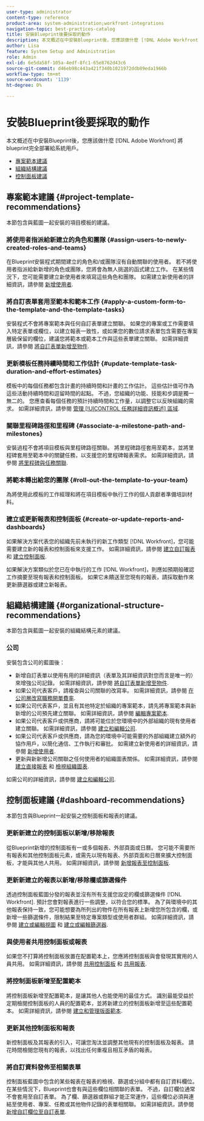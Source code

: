 ```yaml
---
user-type: administrator
content-type: reference
product-area: system-administration;workfront-integrations
navigation-topic: best-practices-catalog
title: 安裝Blueprint後要採取的動作
description: 本文概述在中安裝Blueprint後，您應該做什麼 [!DNL Adobe Workfront] 將blueprint完全部署給系統用戶。
author: Lisa
feature: System Setup and Administration
role: Admin
exl-id: 6e5da58f-105a-4edf-8fc1-65e8762d43c6
source-git-commit: d46eb98c443a421f340b1021972ddb89eda1966b
workflow-type: tm+mt
source-wordcount: '1139'
ht-degree: 0%

---
```


# 安裝Blueprint後要採取的動作

本文概述在中安裝Blueprint後，您應該做什麼 [!DNL Adobe Workfront] 將blueprint完全部署給系統用戶。

* [專案範本建議](#project-template-recommendations)
* [組織結構建議](#organizational-structure-recommendations)
* [控制面板建議](#dashboard-recommendations)

## 專案範本建議 {#project-template-recommendations}

本節包含與藍圖一起安裝的項目模板的建議。

### 將使用者指派給新建立的角色和團隊 {#assign-users-to-newly-created-roles-and-teams}

在Blueprint安裝程式期間建立的角色和/或團隊沒有自動關聯的使用者。 若不將使用者指派給新新增的角色或團隊，您將會為無人挑選的函式建立工作。 在某些情況下，您可能需要建立新使用者來填寫這些角色和團隊。 如需建立新使用者的詳細資訊，請參閱 [新增使用者](../../administration-and-setup/add-users/create-and-manage-users/add-users.md).

### 將自訂表單套用至範本和範本工作 {#apply-a-custom-form-to-the-template-and-the-template-tasks}

安裝程式不會將專案範本與任何自訂表單建立關聯。 如果您的專案或工作需要填入特定表單或欄位，以建立報表一致性，或如果您的數位請求表單包含需要在專案層級保留的欄位，建議您將範本或範本工作與這些表單建立關聯。 如需詳細資訊，請參閱 [將自訂表單新增至物件](../../workfront-basics/work-with-custom-forms/add-a-custom-form-to-an-object.md).

### 更新模板任務持續時間和工作估計 {#update-template-task-duration-and-effort-estimates}

模板中的每個任務都包含計畫的持續時間和計畫的工作估計。 這些估計值可作為這些活動持續時間和逗留時間的起點。 不過，您組織的功能、技能和步調是獨一無二的。 您應查看每個任務的預計持續時間和工作量，以調整它以反映組織的需求。 如需詳細資訊，請參閱 [管理 [!UICONTROL 任務詳細資訊概述] 區域](../../manage-work/tasks/manage-tasks/task-information-in-overview.md).

### 關聯里程碑路徑和里程碑 {#associate-a-milestone-path-and-milestones}

安裝過程不會將項目模板與里程碑路徑關聯。 將里程碑路徑套用至範本，並將里程碑套用至範本中的關鍵任務，以支援您的里程碑報表需求。 如需詳細資訊，請參閱 [將里程碑與任務關聯](../../manage-work/tasks/manage-tasks/associate-milestones-with-tasks.md).

### 將範本轉出給您的團隊 {#roll-out-the-template-to-your-team}

為將使用此模板的工作經理和將在項目模板中執行工作的個人貢獻者準備培訓材料。

### 建立或更新報表和控制面板 {#create-or-update-reports-and-dashboards}

如果解決方案代表您的組織先前未執行的新工作類型 [!DNL Workfront]，您可能需要建立新的報表和控制面板來支援工作。 如需詳細資訊，請參閱 [建立自訂報表](../../reports-and-dashboards/reports/creating-and-managing-reports/create-custom-report.md) 和 [建立控制面板](../../reports-and-dashboards/dashboards/creating-and-managing-dashboards/create-dashboard.md).

如果解決方案類似於您已在中執行的工作 [!DNL Workfront]，則應如預期般確認工作摘要至現有報表和控制面板。 如果它未饋送至您現有的報表，請採取動作來更新篩選器或建立新報表。

## 組織結構建議 {#organizational-structure-recommendations}

本節包含與藍圖一起安裝的組織結構元素的建議。

### 公司

安裝包含公司的藍圖後：

* 新增自訂表單以使用有用的詳細資訊（表單及其詳細資訊對您而言是唯一的）來增強公司記錄。 如需詳細資訊，請參閱 [將自訂表單新增至物件](../../workfront-basics/work-with-custom-forms/add-a-custom-form-to-an-object.md).
* 如果公司代表客戶，請複查與公司關聯的改寫率。 如需詳細資訊，請參閱 [在公司層改寫職務開單費率](../../administration-and-setup/set-up-workfront/organizational-setup/override-job-role-billing-rates-company-level.md).
* 如果公司代表客戶，並且有其他特定於組織的專案範本，請先將專案範本與新新增的公司預先建立關聯。 如需詳細資訊，請參閱 [編輯專案範本](../../manage-work/projects/create-and-manage-templates/edit-templates.md).
* 如果公司代表客戶或供應商，請將可能位於您環境中的外部組織的現有使用者建立關聯。 如需詳細資訊，請參閱 [建立和編輯公司](../../administration-and-setup/set-up-workfront/organizational-setup/create-and-edit-companies.md).
* 如果公司代表客戶或供應商，請為您的環境中可能需要的外部組織建立額外的協作用戶，以簡化通信、工作執行和審批。 如需建立新使用者的詳細資訊，請參閱 [新增使用者](../../administration-and-setup/add-users/create-and-manage-users/add-users.md).
* 更新與新新增公司關聯之任何使用者的組織圖表關係。 如需詳細資訊，請參閱 [建立直接報表](../../administration-and-setup/add-users/create-and-manage-users/create-direct-reports.md) 和 [檢視組織圖表](../../people-teams-and-groups/work-directly-with-others/view-the-org-chart.md).

如需公司的詳細資訊，請參閱 [建立和編輯公司](../../administration-and-setup/set-up-workfront/organizational-setup/create-and-edit-companies.md).

## 控制面板建議 {#dashboard-recommendations}

本節包含與Blueprint一起安裝之控制面板和報表的建議。

### 更新新建立的控制面板以新增/移除報表

從Blueprint新增的控制面板有一或多個報表、外部頁面或日曆。 您可能不需要所有報表和其他控制面板元素，或需先以現有報表、外部頁面和日曆來擴大控制面板，才能與其他人共用。 如需詳細資訊，請參閱 [新增報表至控制面板](/help/quicksilver/reports-and-dashboards/dashboards/creating-and-managing-dashboards/add-report-dashboard.md).

### 更新新建立的報表以新增/移除欄或篩選條件

透過控制面板藍圖分發的報表並沒有所有支援您設定的欄或篩選條件 [!DNL Workfront]. 預計您會對報表進行一些調整，以符合您的標準。 為了與環境中的其他報表保持一致，您可能想要為所列出的物件在所有報表上新增您所包含的欄，或新增一些篩選條件，限制結果至特定專案類型或使用者群組。 如需詳細資訊，請參閱 [建立或編輯視圖](/help/quicksilver/reports-and-dashboards/reports/reporting-elements/create-edit-views.md) 和 [建立或編輯篩選器](/help/quicksilver/reports-and-dashboards/reports/reporting-elements/create-filters.md).

### 與使用者共用控制面板或報表

如果您不打算將控制面板放置在配置範本上，您應將控制面板與會發現其實用的人員共用。 如需詳細資訊，請參閱 [共用控制面板](/help/quicksilver/reports-and-dashboards/dashboards/creating-and-managing-dashboards/share-dashboard.md) 和 [共用報表](/help/quicksilver/reports-and-dashboards/reports/creating-and-managing-reports/share-report.md).

### 將控制面板新增至配置範本

將控制面板新增至配置範本，是讓其他人也能使用的最佳方式。 識別最能受益於定期檢閱控制面板的人員的配置範本，並將新建立的控制面板新增至這些配置範本。 如需詳細資訊，請參閱 [建立和管理版面範本](/help/quicksilver/administration-and-setup/customize-workfront/use-layout-templates/create-and-manage-layout-templates.md).

### 更新其他控制面板和報表

新控制面板及其報表的引入，可讓您淘汰並調整其他現有的控制面板及報表。 請花時間檢閱您現有的報表，以找出任何重複且相互矛盾的報表。

### 將自訂資料發佈至相關表單

控制面板藍圖中包含的某些報表在報表的檢視、篩選或分組中都有自訂資料欄位。 在某些情況下，Blueprint也會有與這些欄位相關聯的表單。 不過，自訂欄位通常不會套用至自訂表單。 為了欄、篩選器或群組才能正常運作，這些欄位必須與連結至使用者、專案、任務或其他物件記錄的表單相關聯。 如需詳細資訊，請參閱 [新增自訂欄位至自訂表單](/help/quicksilver/administration-and-setup/customize-workfront/create-manage-custom-forms/add-a-custom-field-to-a-custom-form.md).
